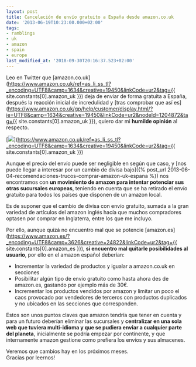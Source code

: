 ```yaml
---
layout: post
title: Cancelación de envío gratuito a España desde amazon.co.uk
date: '2013-06-19T10:23:00.000+02:00'
tags:
- ramblings
- uk
- amazon
- spain
- europe
last_modified_at: '2018-09-30T20:16:37.523+02:00'
---
```


Leo en Twitter que [amazon.co.uk](https://www.amazon.co.uk/ref=as_li_ss_tl?_encoding=UTF8&camp=1634&creative=19450&linkCode=ur2&tag={{ site.constants[0].amazon_uk }}) deja de enviar de forma gratuita a España, después la reacción inicial de incredulidad y [tras comprobar que así es](https://www.amazon.co.uk/gp/help/customer/display.html/?ie=UTF8&camp=1634&creative=19450&linkCode=ur2&nodeId=1204872&tag={{ site.constants[0].amazon_uk }}), quiero dar mi **humilde opinión** al respecto.  
  
[![](https://4.bp.blogspot.com/-kgHb7twpK7U/UcHsOw3-lQI/AAAAAAAAAXU/UsCrV02gZZI/s320/amazon-premium.jpg)](https://www.amazon.co.uk/ref=as_li_ss_tl?_encoding=UTF8&camp=1634&creative=19450&linkCode=ur2&tag={{ site.constants[0].amazon_uk }})

Aunque el precio del envío puede ser negligible en según que caso, y [nos puede llegar a interesar por un cambio de divisa bajo]({% post_url 2013-06-04-recomendaciones-trucos-comprar-amazon-uk-espana %}) nos encontramos con **un movimiento de amazon para intentar potenciar sus otras sucursales europeas**, teniendo en cuenta que se ha retirado el envío gratuito para todos los países que disponen de un amazon local.  
  
Es de suponer que el cambio de divisa con envío gratuito, sumada a la gran variedad de artículos del amazon inglés hacía que muchos compradores optasen por comprar en Inglaterra, entre los que me incluyo.  
  
Por ello, aunque quizá no encuentro mal que se potencie [amazon.es](https://www.amazon.es/?_encoding=UTF8&camp=3626&creative=24822&linkCode=ur2&tag={{ site.constants[0].amazon_es }}), **si encuentro mal quitarle posibilidades al usuario**, por ello en el amazon español deberían:  

* Incrementar la variedad de productos y igualar a amazon.co.uk en secciones
* Posibilitar algún tipo de envío gratuito como hasta ahora des de amazon.es, gastando por ejemplo más de 30€.
* Incrementar los productos vendidos por amazon y limitar un poco el caos provocado por vendedores de terceros con productos duplicados y no ubicados en las secciones que corresponden.

Estos son unos puntos claves que amazon tendría que tener en cuenta y para un futuro deberían eliminar las sucursales y **centralizar en una sola web que tuviera multi-idioma y que se pudiera enviar a cualquier parte del planeta**, inicialmente se podría empezar por continente, y que internamente amazon gestione como prefiera los envíos y sus almacenes.  
  
Veremos que cambios hay en los próximos meses.  
Gracias por leernos!
